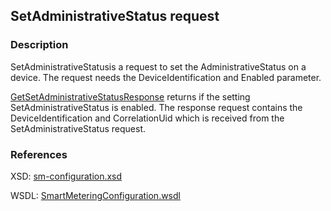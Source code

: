 ## SetAdministrativeStatus request

### Description
SetAdministrativeStatusis a request to set the AdministrativeStatus on a device. The request needs the DeviceIdentification and Enabled parameter.

[GetSetAdministrativeStatusResponse](GetGetAdministrativeStatusResponse.md) returns if the setting SetAdministrativeStatus is enabled. The response request contains the DeviceIdentification and CorrelationUid which is received from the SetAdministrativeStatus request.

### References

XSD: [sm-configuration.xsd](https://github.com/OSGP/Platform/blob/development/osgp-adapter-ws-smartmetering/src/main/webapp/WEB-INF/wsdl/smartmetering/schemas/sm-configuration.xsd)

WSDL: [SmartMeteringConfiguration.wsdl](https://github.com/OSGP/Platform/blob/development/osgp-adapter-ws-smartmetering/src/main/webapp/WEB-INF/wsdl/smartmetering/SmartMeteringConfiguration.wsdl)


